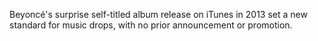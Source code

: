 Beyoncé's surprise self-titled album release on iTunes in 2013 set a new standard for music drops, with no prior announcement or promotion.
